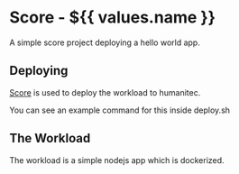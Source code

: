 # Score - ${{ values.name }}

A simple score project deploying a hello world app.

## Deploying

[Score](https://score.dev/) is used to deploy the workload to humanitec.

You can see an example command for this inside deploy.sh

## The Workload

The workload is a simple nodejs app which is dockerized.
